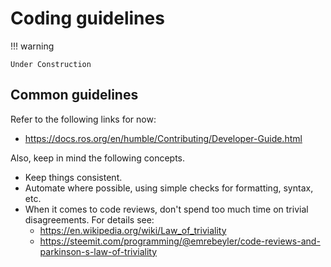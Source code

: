 # Coding guidelines

!!! warning

    Under Construction

## Common guidelines

Refer to the following links for now:

- <https://docs.ros.org/en/humble/Contributing/Developer-Guide.html>

Also, keep in mind the following concepts.

- Keep things consistent.
- Automate where possible, using simple checks for formatting, syntax, etc.
- When it comes to code reviews, don't spend too much time on trivial disagreements. For details see:
  - https://en.wikipedia.org/wiki/Law_of_triviality
  - https://steemit.com/programming/@emrebeyler/code-reviews-and-parkinson-s-law-of-triviality
